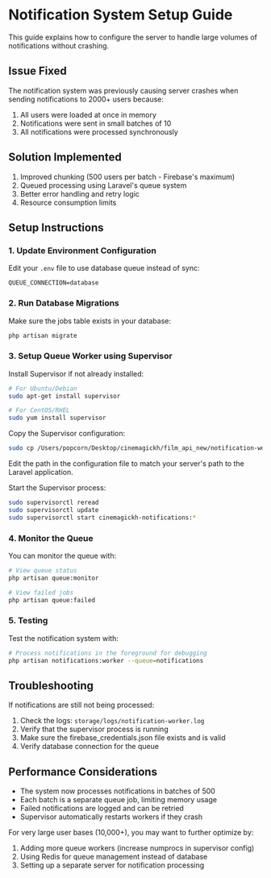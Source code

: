 # Notification System Setup Guide

This guide explains how to configure the server to handle large volumes of notifications without crashing.

## Issue Fixed

The notification system was previously causing server crashes when sending notifications to 2000+ users because:
1. All users were loaded at once in memory
2. Notifications were sent in small batches of 10
3. All notifications were processed synchronously

## Solution Implemented

1. Improved chunking (500 users per batch - Firebase's maximum)
2. Queued processing using Laravel's queue system
3. Better error handling and retry logic
4. Resource consumption limits

## Setup Instructions

### 1. Update Environment Configuration

Edit your `.env` file to use database queue instead of sync:

```
QUEUE_CONNECTION=database
```

### 2. Run Database Migrations

Make sure the jobs table exists in your database:

```bash
php artisan migrate
```

### 3. Setup Queue Worker using Supervisor

Install Supervisor if not already installed:

```bash
# For Ubuntu/Debian
sudo apt-get install supervisor

# For CentOS/RHEL
sudo yum install supervisor
```

Copy the Supervisor configuration:

```bash
sudo cp /Users/popcorn/Desktop/cinemagickh/film_api_new/notification-worker.conf /etc/supervisor/conf.d/
```

Edit the path in the configuration file to match your server's path to the Laravel application.

Start the Supervisor process:

```bash
sudo supervisorctl reread
sudo supervisorctl update
sudo supervisorctl start cinemagickh-notifications:*
```

### 4. Monitor the Queue

You can monitor the queue with:

```bash
# View queue status
php artisan queue:monitor

# View failed jobs
php artisan queue:failed
```

### 5. Testing

Test the notification system with:

```bash
# Process notifications in the foreground for debugging
php artisan notifications:worker --queue=notifications
```

## Troubleshooting

If notifications are still not being processed:

1. Check the logs: `storage/logs/notification-worker.log`
2. Verify that the supervisor process is running
3. Make sure the firebase_credentials.json file exists and is valid
4. Verify database connection for the queue

## Performance Considerations

- The system now processes notifications in batches of 500
- Each batch is a separate queue job, limiting memory usage
- Failed notifications are logged and can be retried
- Supervisor automatically restarts workers if they crash

For very large user bases (10,000+), you may want to further optimize by:
1. Adding more queue workers (increase numprocs in supervisor config)
2. Using Redis for queue management instead of database
3. Setting up a separate server for notification processing